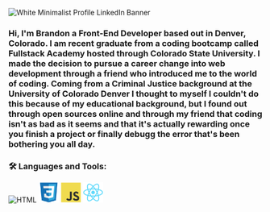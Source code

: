 ![White Minimalist Profile LinkedIn Banner](https://user-images.githubusercontent.com/66978579/181151947-45e6ab35-31fc-4e9f-9122-505cb4ad2725.png)

### Hi, I'm Brandon a Front-End Developer based out in Denver, Colorado. I am recent graduate from a coding bootcamp called Fullstack Academy hosted through Colorado State University. I made the decision to pursue a career change into web development through a friend who introduced me to the world of coding. Coming from a Criminal Justice background at the University of Colorado Denver I thought to myself I couldn't do this because of my educational background, but I found out through open sources online and through my friend that coding isn't as bad as it seems and that it's actually rewarding once you finish a project or finally debugg the error that's been bothering you all day.  

### :hammer_and_wrench: Languages and Tools:
<div>
  <img ssrc="https://github.com/devicons/devicon/blob/master/icons/html5/html5-original.svg" title="HTML" alt="HTML" width="40" height="40" />
  <img src="https://github.com/devicons/devicon/blob/master/icons/css3/css3-original.svg" title="CSS" alt="CSS" width="40" height="40" /> 
  <img src="https://github.com/devicons/devicon/blob/master/icons/javascript/javascript-original.svg" title="Javascript" alt="Javascript" width="40" height="40" /> 
  <img src="https://github.com/devicons/devicon/blob/master/icons/react/react-original.svg" title="React" alt="React" width="40" height="40" /> 
</div>

<!--
**blor15/blor15** is a ✨ _special_ ✨ repository because its `README.md` (this file) appears on your GitHub profile.

Here are some ideas to get you started:

- 🔭 I’m currently working on ...
- 🌱 I’m currently learning ...
- 👯 I’m looking to collaborate on ...
- 🤔 I’m looking for help with ...
- 💬 Ask me about ...
- 📫 How to reach me: ...
- 😄 Pronouns: ...
- ⚡ Fun fact: ...
-->


